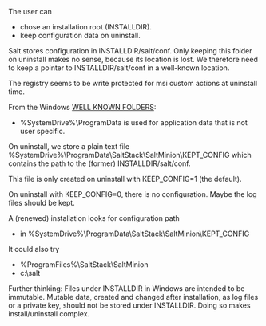 
The user can  
 - chose an installation root (INSTALLDIR).
 - keep configuration data on uninstall.

Salt stores configuration in INSTALLDIR/salt/conf.
Only keeping this folder on uninstall makes no sense, because its location is lost.
We therefore need to keep a pointer to INSTALLDIR/salt/conf in a well-known location.

The registry seems to be write protected for msi custom actions at uninstall time.

From the Windows [WELL KNOWN FOLDERS][MSDN_WELL_KNONW_FOLDERS]:
 - %SystemDrive%\ProgramData is used for application data that is not user specific.

On uninstall, we store a plain text file
%SystemDrive%\ProgramData\SaltStack\SaltMinion\KEPT_CONFIG
which contains the path to the (former) INSTALLDIR/salt/conf.

This file is only created on uninstall with KEEP_CONFIG=1 (the default).

On uninstall with KEEP_CONFIG=0, there is no configuration.
Maybe the log files should be  kept.

A (renewed) installation looks for configuration path 
 - in %SystemDrive%\ProgramData\SaltStack\SaltMinion\KEPT_CONFIG
 
 It could also try
 - %ProgramFiles%\SaltStack\SaltMinion
 - c:\salt


Further thinking: 
Files under INSTALLDIR in Windows are intended to be immutable.
Mutable data, created and changed after installation, as log files or a private key, should not be stored under INSTALLDIR.
Doing so makes install/uninstall complex.


[MSDN_WELL_KNONW_FOLDERS]: https://msdn.microsoft.com/en-us/library/windows/desktop/dd378457.aspx